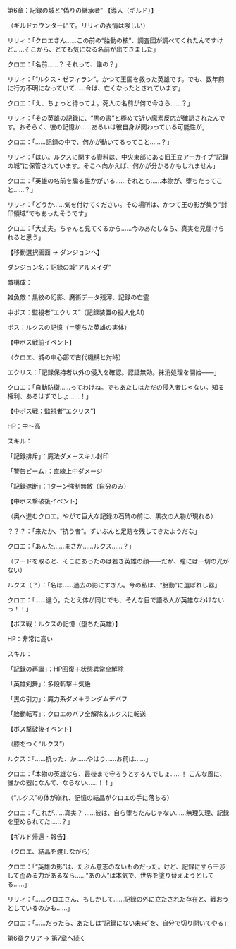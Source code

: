 第6章：記録の城と“偽りの継承者”
【導入（ギルド）】

（ギルドカウンターにて。リリィの表情は険しい）

リリィ：「クロエさん……この前の“胎動の核”、調査団が調べてくれたんですけど……そこから、とても気になる名前が出てきました」

クロエ：「名前……？ それって、誰の？」

リリィ：「“ルクス・ゼフィラン”。かつて王国を救った英雄です。でも、数年前に行方不明になっていて……今は、亡くなったとされています」

クロエ：「え、ちょっと待ってよ。死人の名前が何で今さら……？」

リリィ：「その英雄の記録に、“黒の書”と極めて近い魔素反応が確認されたんです。おそらく、彼の記憶か……あるいは彼自身が関わっている可能性が」

クロエ：「……記録の中で、何かが動いてるってこと……？」

リリィ：「はい。ルクスに関する資料は、中央東部にある旧王立アーカイブ“記録の城”に保管されています。そこへ向かえば、何かが分かるかもしれません」

クロエ：「英雄の名前を騙る誰かがいる……それとも……本物が、堕ちたってこと……？」

リリィ：「どうか……気を付けてください。その場所は、かつて王の影が集う“封印領域”でもあったそうです」

クロエ：「大丈夫。ちゃんと見てくるから……今のあたしなら、真実を見届けられると思う」

【移動選択画面 → ダンジョンへ】

ダンジョン名：記録の城“アルメイダ”

敵構成：

雑魚敵：黒紋の幻影、魔術データ残滓、記録の亡霊

中ボス：監視者“エクリス”（記録装置の擬人化AI）

ボス：ルクスの記憶（＝堕ちた英雄の実体）

【中ボス戦前イベント】

（クロエ、城の中心部で古代機構と対峙）

エクリス：「記録保持者以外の侵入を確認。認証無効。抹消処理を開始――」

クロエ：「自動防衛……ってわけね。でもあたしはただの侵入者じゃない。知る権利、あるはずでしょ……！」

【中ボス戦：監視者“エクリス”】

HP：中～高

スキル：

「記録排斥」：魔法ダメ＋スキル封印

「警告ビーム」：直線上中ダメージ

「記録遮断」：1ターン強制無敵（自分のみ）

【中ボス撃破後イベント】

（奥へ進むクロエ。やがて巨大な記録の石碑の前に、黒衣の人物が現れる）

？？？：「来たか、“抗う者”。ずいぶんと足跡を残してきたようだな」

クロエ：「あんた……まさか……ルクス……？」

（フードを取ると、そこにあったのは若き英雄の顔――だが、瞳には一切の光がない）

ルクス（？）：「名は……過去の影にすぎん。今の私は、“胎動”に選ばれし器」

クロエ：「……違う。たとえ体が同じでも、そんな目で語る人が英雄なわけないっ！！」

【ボス戦：ルクスの記憶（堕ちた英雄）】

HP：非常に高い

スキル：

「記録の再誕」：HP回復＋状態異常全解除

「英雄剣舞」：多段斬撃＋気絶

「黒の引力」：魔力系ダメ＋ランダムデバフ

「胎動転写」：クロエのバフ全解除＆ルクスに転送

【ボス撃破後イベント】

（膝をつく“ルクス”）

ルクス：「……抗った、か……やはり……お前は……」

クロエ：「本物の英雄なら、最後まで守ろうとするんでしょ……！ こんな風に、誰かの器になんて、ならない……！！」

（“ルクス”の体が崩れ、記憶の結晶がクロエの手に落ちる）

クロエ：「これが……真実？ ……彼は、自ら堕ちたんじゃない……無理矢理、記録を歪められてた……？」

【ギルド帰還・報告】

（クロエ、結晶を渡しながら）

クロエ：「“英雄の影”は、たぶん意志のないものだった。けど、記録にすら干渉して歪める力があるなら……“あの人”は本気で、世界を塗り替えようとしてる……」

リリィ：「……クロエさん、もしかして……記録の外に立たされた存在と、戦おうとしているのかも……」

クロエ：「……だったら、あたしは“記録にない未来”を、自分で切り開いてやる」

第6章クリア → 第7章へ続く